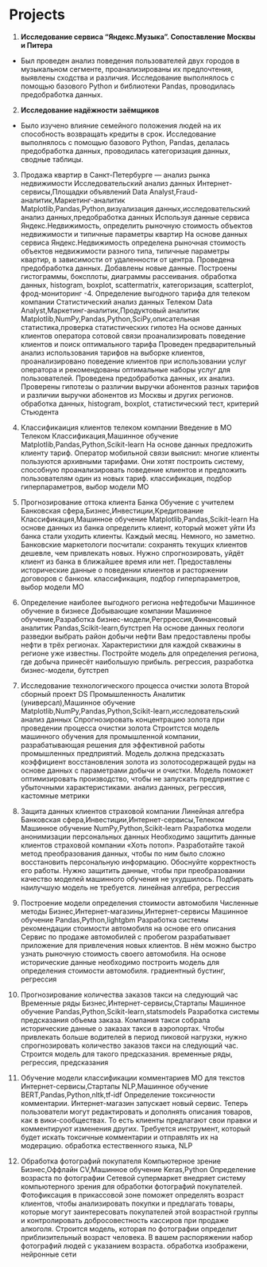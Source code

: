 # Projects

1. **Исследование сервиса “Яндекс.Музыка”. Сопоставление Москвы и Питера** 
- Был проведен анализ поведения пользователей двух городов в музыкальном сегменте, проанализированы их предпочтения, выявлены сходства и различия. Исследование выполнялось с помощью базового Python и библиотеки Pandas, проводилась предобработка данных.

2. **Исследование надёжности заёмщиков** 
- Было изучено влияние семейного положения людей на их способность возвращать кредиты в срок. 	Исследование выполнялось с помощью базового Python, Pandas, делалась предобработка данных, проводилась категоризация данных, сводные таблицы. 

3. Продажа квартир в Санкт-Петербурге — анализ рынка недвижимости	Исследовательский анализ данных	Интернет-сервисы,Площадки объявлений	Data Analyst,Fraud-аналитик,Маркетинг-аналитик	Matplotlib,Pandas,Python,визуализация данных,исследовательский анализ данных,предобработка данных	Используя данные сервиса Яндекс.Недвижимость, определить рыночную стоимость объектов недвижимости и типичные параметры квартир	На основе данных сервиса Яндекс.Недвижимость определена рыночная стоимость
объектов недвижимости разного типа, типичные параметры квартир, в зависимости от
удаленности от центра. Проведена предобработка данных. Добавлены новые данные.
Построены гистограммы, боксплоты, диаграммы рассеивания.	обработка данных, histogram, boxplot, scattermatrix,
категоризация, scatterplot,  фрод-мониторинг
-4. Определение выгодного тарифа для телеком компании	Статистический анализ данных	Телеком	Data Analyst,Маркетинг-аналитик,Продуктовый аналитик	Matplotlib,NumPy,Pandas,Python,SciPy,описательная статистика,проверка статистических гипотез	На основе данных клиентов оператора сотовой связи проанализировать поведение клиентов и поиск оптимального тарифа	Проведен предварительный анализ использования тарифов на выборке клиентов,
проанализировано поведение клиентов при использовании услуг оператора и
рекомендованы оптимальные наборы услуг для пользователей. Проведена предобработка
данных, их анализ. Проверены гипотезы о различии выручки абонентов разных тарифов и
различии выручки абонентов из Москвы и других регионов.	обработка данных, histogram, boxplot, статистический тест,
критерий Стьюдента
							
6. Классификаиция клиентов телеком компании	Введение в МО	Телеком	Классификация,Машинное обучение	Matplotlib,Pandas,Python,Scikit-learn	На основе данных предложить клиенту тариф.	Оператор мобильной связи выяснил: многие клиенты пользуются архивными тарифами. Они хотят построить систему, способную проанализировать поведение клиентов и предложить пользователям один из новых тариф.	классификация, подбор гиперпараметров, выбор модели МО
7. Прогнозирование оттока клиента Банка	Обучение с учителем	Банковская сфера,Бизнес,Инвестиции,Кредитование	Классификация,Машинное обучение	Matplotlib,Pandas,Scikit-learn	На основе данных из банка определить клиент, который может уйти	Из банка стали уходить клиенты. Каждый месяц. Немного, но заметно. Банковские маркетологи посчитали: сохранять текущих клиентов дешевле, чем привлекать новых.
Нужно спрогнозировать, уйдёт клиент из банка в ближайшее время или нет. Предоставлены исторические данные о поведении клиентов и расторжении договоров с банком.	классификация, подбор гиперпараметров, выбор модели МО
8. Определение наиболее выгодного региона нефтедобычи	Машинное обучение в бизнесе	Добывающие компании	Машинное обучение,Разработка бизнес-модели,Регррессия,Финансовый аналитик	Pandas,Scikit-learn,бутстреп	На основе данных геологи разведки выбрать район добычи нефти	Вам предоставлены пробы нефти в трёх регионах. Характеристики для каждой скважины в регионе уже известны. Постройте модель для определения региона, где добыча принесёт наибольшую прибыль. 	регрессия, разработка бизнес-модели, бутстреп
9. Исследование технологического процесса очистки золота	Второй сборный проект DS	Промышленность	Аналитик (универсал),Машинное обучение	Matplotlib,NumPy,Pandas,Python,Scikit-learn,исследовательский анализ данных	Спрогнозировать концентрацию золота при проведении процесса очистки золота	Строитстся модель машинного обучения для промышленной компании, разрабатывающая решения для эффективной работы промышленных предприятий. Модель должна предсказать коэффициент восстановления золота из золотосодержащей руды на основе данных с параметрами добычи и очистки. Модель поможет оптимизировать производство, чтобы не запускать предприятие с убыточными характеристиками.	анализ данных, регрессия, кастомные метрики
10. Защита данных клиентов страховой компании	Линейная алгебра	Банковская сфера,Инвестиции,Интернет-сервисы,Телеком	Машинное обучение	NumPy,Python,Scikit-learn	Разработка модели анонимизации персональных данных	Необходимо защитить данные клиентов страховой компании «Хоть потоп». Разработайте такой метод преобразования данных, чтобы по ним было сложно восстановить персональную информацию. Обоснуйте корректность его работы. Нужно защитить данные, чтобы при преобразовании качество моделей машинного обучения не ухудшилось. Подбирать наилучшую модель не требуется.	линейная алгебра, регрессия
11. Построение модели определения стоимости автомобиля	Численные методы	Бизнес,Интернет-магазины,Интернет-сервисы	Машинное обучение	Pandas,Python,lightgbm	Разработка системы рекомендации стоимости автомобиля на основе его описания	Сервис по продаже автомобилей с пробегом  разрабатывает приложение для привлечения новых клиентов. В нём можно быстро узнать рыночную стоимость своего автомобиля. На основе исторические данные необходимо построить модель для определения стоимости автомобиля.	градиентный бустинг, регрессия
12. Прогнозирование количества заказов такси на следующий час	Временные ряды	Бизнес,Интернет-сервисы,Стартапы	Машинное обучение	Pandas,Python,Scikit-learn,statsmodels	Разработка системы предсказания объема заказа.	Компания такси собрала исторические данные о заказах такси в аэропортах. Чтобы привлекать больше водителей в период пиковой нагрузки, нужно спрогнозировать количество заказов такси на следующий час. Строится модель для такого предсказания.	временные ряды, регрессия, предсказания
13. Обучение модели классификации комментариев	МО для текстов	Интернет-сервисы,Стартапы	NLP,Машинное обучение	BERT,Pandas,Python,nltk,tf-idf	Определение токсичности комментарии.	Интернет-магазин запускает новый сервис. Теперь пользователи могут редактировать и дополнять описания товаров, как в вики-сообществах. То есть клиенты предлагают свои правки и комментируют изменения других. Требуется инструмент, который будет искать токсичные комментарии и отправлять их на модерацию.	обработка естественного языка, NLP
14. Обработка фотографий покупателя	Компьютерное зрение	Бизнес,Оффлайн	CV,Машинное обучение	Keras,Python	Определение возраста по фотографии	Сетевой супермаркет внедряет систему компьютерного зрения для обработки фотографий покупателей. Фотофиксация в прикассовой зоне поможет определять возраст клиентов, чтобы анализировать покупки и предлагать товары, которые могут заинтересовать покупателей этой возрастной группы и контролировать добросовестность кассиров при продаже алкоголя. Строится модель, которая по фотографии определит приблизительный возраст человека. В вашем распоряжении набор фотографий людей с указанием возраста.	обработка изображени, нейронные сети
